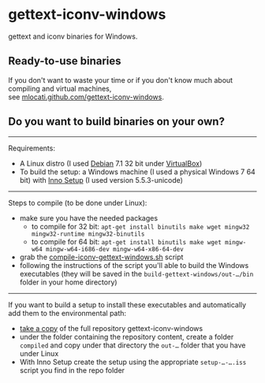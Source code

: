 gettext-iconv-windows
=====================

gettext and iconv binaries for Windows.

## Ready-to-use binaries ##
If you don't want to waste your time or if you don't know much about compiling and virtual machines,  
see [mlocati.github.com/gettext-iconv-windows](https://mlocati.github.com/gettext-iconv-windows).

## Do you want to build binaries on your own? ##
---
Requirements:
- A Linux distro (I used [Debian](http://www.debian.org/) 7.1 32 bit under [VirtualBox](https://www.virtualbox.org/))
- To build the setup: a Windows machine (I used a physical Windows 7 64 bit) with [Inno Setup](http://www.jrsoftware.org/isinfo.php) (I used version 5.5.3-unicode)
---
Steps to compile (to be done under Linux):
- make sure you have the needed packages
	- to compile for 32 bit: `apt-get install binutils make wget mingw32 mingw32-runtime mingw32-binutils`
	- to compile for 64 bit: `apt-get install binutils make wget mingw-w64 mingw-w64-i686-dev mingw-w64-x86-64-dev`
- grab the [compile-iconv-gettext-windows.sh](https://raw.github.com/mlocati/gettext-iconv-windows/master/compile-iconv-gettext-windows.sh) script
- following the instructions of the script you'll able to build the Windows executables (they will be saved in the `build-gettext-windows/out-…/bin` folder in your home directory)
---
If you want to build a setup to install these executables and automatically add them to the environmental path:
- [take a copy](https://github.com/mlocati/gettext-iconv-windows/archive/master.zip) of the full repository gettext-iconv-windows
- under the folder containing the repository content, create a folder `compiled` and copy under that directory the `out-…` folder that you have under Linux
- With Inno Setup create the setup using the appropriate `setup-…-….iss` script you find in the repo folder
